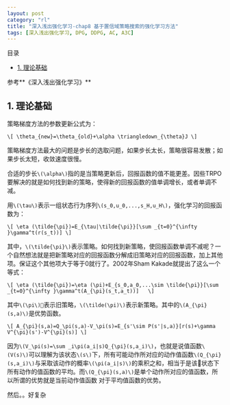 ```yaml
---
layout: post
category: "rl"
title: "深入浅出强化学习-chap8 基于置信域策略搜索的强化学习方法"
tags: [深入浅出强化学习, DPG, DDPG, AC, A3C]
---
```


目录

<!-- TOC -->

- [1. 理论基础](#1-%E7%90%86%E8%AE%BA%E5%9F%BA%E7%A1%80)

<!-- /TOC -->


参考**《深入浅出强化学习》**

## 1. 理论基础

策略梯度方法的参数更新公式为：

`\[
\theta_{new}=\theta_{old}+\alpha \triangledown_{\theta}J
\]`

策略梯度方法最大的问题是步长的选取问题，如果步长太长，策略很容易发散；如果步长太短，收敛速度很慢。

合适的步长`\(\alpha\)`指的是当策略更新后，回报函数的值不能更差。因些TRPO要解决的就是如何找到新的策略，使得新的回报函数的值单调增长，或者单调不减。

用`\(\tau\)`表示一组状态行为序列`\(s_0,u_0,...,s_H,u_H\)`，强化学习的回报函数为：

`\[
\eta (\tilde{\pi})=E_{\tau|\tilde{\pi}}[\sum _{t=0}^{\infty }\gamma^t(r(s_t))]
\]`

其中，`\(\tilde{\pi}\)`表示策略。如何找到新策略，使回报函数单调不减呢？一个自然想法就是把新策略对应的回报函数分解成旧策略对应的回报函数，加上其他项。保证这个其他项大于等于0就行了。2002年Sham Kakade就提出了这么一个等式：

`\[
\eta (\tilde{\pi})=\eta (\pi)+E_{s_0,a_0,...\sim \tilde{\pi}}[\sum _{t=0}^{\infty }\gamma^t(A_{\pi}(s_t,a_t))]  
\]`

其中`\(\pi\)`表示旧策略，`\(\tilde(\pi)\)`表示新策略。其中的`\(A_{\pi}(s,a)\)`是优势函数。

`\[
A_{\pi}(s,a)=Q_\pi(s,a)-V_\pi(s)=E_{s'\sim P(s'|s,a)}[r(s)+\gamma V^{\pi}(s')-V^{\pi}(s)]
\]`

因为`\(V_\pi(s)=\sum _i\pi(a_i|s)Q_{\pi}(s,a_i)\)`，也就是说值函数`\(V(s)\)`可以理解为该状态`\(s\)`下，所有可能动作所对应的动作值函数`\(Q_{\pi}(s,a_i)\)`与采取该动作的概率`\(\pi(a_i|s)\)`的乘积之和，相当于是该状态下所有动作的值函数的平均。而`\(Q_{\pi}(s,a)\)`是单个动作所对应的值函数，所以所谓的优势就是当前动作值函数 对于平均值函数的优势。

然后。。好复杂


